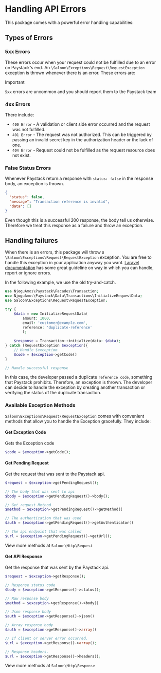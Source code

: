 # Handling API Errors

This package comes with a powerful error handling capabilities:

## Types of Errors

### 5xx Errors

These errors occur when your request could not be fulfilled due to an error on Paystack's end. An `\Saloon\Exceptions\Request\RequestException` exception is thrown whenever there is an error. These errors are:

> [!IMPORTANT]
> `5xx` errors are uncommon and you should report them to the Paystack team

### 4xx Errors

There include:

- `400 Error` - A validation or client side error occurred and the request was not fulfilled. 
- `401 Error` - The request was not authorized. This can be triggered by passing an invalid secret key in the authorization header or the lack of one. 
- `404 Error` - Request could not be fulfilled as the request resource does not exist.

### False Status Errors

Whenever Paystack return a response with `status: false` in the response body, an exception is thrown. 

```json
{
  "status": false,
  "message": "Transaction reference is invalid",
  "data": []
}
```

Even though this is a successful 200 response, the body tell us otherwise. Therefore we treat this response as a failure and throw an exception.

## Handling failures

When there is an errors, this package will throw a `\Saloon\Exceptions\Request\RequestException` exception. You are free to handle this exception in your application anyway you want. [Laravel documentation](https://laravel.com/docs/12.x/errors) has some great guideline on way in which you can handle, report or ignore errors.

In the following example, we use the old try-and-catch. 

```php
use NjoguAmos\Paystack\Facades\Transaction;
use NjoguAmos\Paystack\Data\Transactions\InitializeRequestData;
use Saloon\Exceptions\Request\RequestException;

try {
    $data = new InitializeRequestData(
        amount: 1000, 
        email: 'customer@example.com', 
        reference: 'duplicate-reference'
        );
        
    $response = Transaction::initialize(data: $data);
} catch (RequestException $exception){
    // Handle $exception
    $code = $exception->getCode()
}

// Handle successful response
```

In this case, the developer passed a duplicate `reference code`, something that Paystack prohibits. Therefore, an exception is thrown. The developer can decide to handle the exception by creating another transaction or verifying the status of the duplicate transaction.

### Available Exception Methods

`Saloon\Exceptions\Request\RequestException` comes with convenient methods that allow you to handle the Exception gracefully. They include:

#### Get Exception Code

Gets the Exception code

```php
$code = $exception->getCode();
```

#### Get Pending Request

Get the request that was sent to the Paystack api.

```php
$request = $exception->getPendingRequest();

// The body that was sent to api
$body = $exception->getPendingRequest()->body();

// Get request Method
$method = $exception->getPendingRequest()->getMethod()

// The authentication that was used
$auth = $exception->getPendingRequest()->getAuthenticator()

// The api endpoint that was called
$url = $exception->getPendingRequest()->getUrl();
```

View more methods at `Saloon\Http\Request`

#### Get API Response

Get the response that was sent by the Paystack api.

```php
$request = $exception->getResponse();

// Response status code
$body = $exception->getResponse()->status();

// Raw response body
$method = $exception->getResponse()->body()

// Json response body
$auth = $exception->getResponse()->json()

// Array response body
$auth = $exception->getResponse()->array()

// If client or server error occurred.
$url = $exception->getResponse()->array();

// Response headers.
$url = $exception->getResponse()->headers();
```

View more methods at `Saloon\Http\Response`